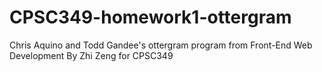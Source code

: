 # CPSC349-homework1-ottergram
Chris Aquino and Todd Gandee's ottergram program from Front-End Web Development
By Zhi Zeng for CPSC349
